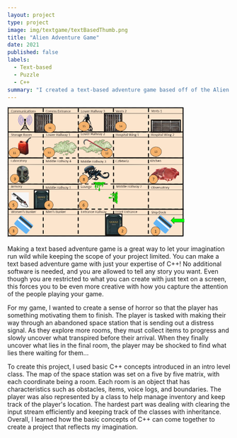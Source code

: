 ```yaml
---
layout: project
type: project
image: img/textgame/textBasedThumb.png
title: "Alien Adventure Game"
date: 2021
published: false
labels:
  - Text-based
  - Puzzle
  - C++
summary: "I created a text-based adventure game based off of the Alien series."
---
```


<div class="text-center p-4">
  <img width="400px" src="../img/textgame/textGameMapH.png" class="img-thumbnail" >
</div>

Making a text based adventure game is a great way to let your imagination run wild while keeping the scope of your project limited. You can make a text based adventure game with just your expertise of C++! No additional software is needed, and you are allowed to tell any story you want. Even though you are restricted to what you can create with just text on a screen, this forces you to be even more creative with how you capture the attention of the people playing your game.

For my game, I wanted to create a sense of horror so that the player has something motivating them to finish. The player is tasked with making their way through an abandoned space station that is sending out a distress signal. As they explore more rooms, they must collect items to progress and slowly uncover what transpired before their arrival. When they finally uncover what lies in the final room, the player may be shocked to find what lies there waiting for them…

To create this project, I used basic C++ concepts introduced in an intro level class. The map of the space station was set on a five by five matrix, with each coordinate being a room. Each room is an object that has characteristics such as obstacles, items, voice logs, and boundaries. The player was also represented by a class to help manage inventory and keep track of the player's location. The hardest part was dealing with clearing the input stream efficiently and keeping track of the classes with inheritance. Overall, I learned how the basic concepts of C++ can come together to create a project that reflects my imagination.
